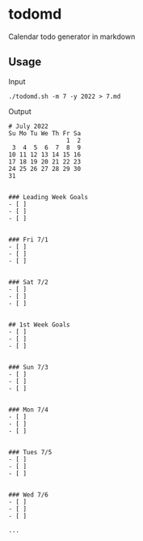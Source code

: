 # todomd

Calendar todo generator in markdown

## Usage

Input
```
./todomd.sh -m 7 -y 2022 > 7.md
```

Output
```
# July 2022
Su Mo Tu We Th Fr Sa 
                1  2  
 3  4  5  6  7  8  9  
10 11 12 13 14 15 16  
17 18 19 20 21 22 23  
24 25 26 27 28 29 30  
31


### Leading Week Goals
- [ ]
- [ ]
- [ ]


### Fri 7/1
- [ ]
- [ ]
- [ ]


### Sat 7/2
- [ ]
- [ ]
- [ ]


## 1st Week Goals
- [ ]
- [ ]
- [ ]


### Sun 7/3
- [ ]
- [ ]
- [ ]


### Mon 7/4
- [ ]
- [ ]
- [ ]


### Tues 7/5
- [ ]
- [ ]
- [ ]


### Wed 7/6
- [ ]
- [ ]
- [ ]

...
```
